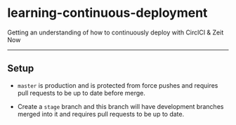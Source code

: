 # learning-continuous-deployment

Getting an understanding of how to continuously deploy with CirclCI &amp; Zeit Now

---

## Setup

* `master` is production and is protected from force pushes and requires pull requests to be up to date before merge.

* Create a `stage` branch and this branch will have development branches merged into it and requires pull requests to be up to date.
